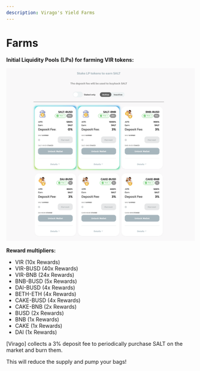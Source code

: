 ```yaml
---
description: Virago's Yield Farms
---
```


# Farms

**Initial Liquidity Pools \(LPs\) for farming VIR tokens:**

![VIR Farms](../.gitbook/assets/farms.png)

**Reward multipliers:**

- VIR (10x Rewards)
- VIR-BUSD (40x Rewards)
- VIR-BNB (24x Rewards)
- BNB-BUSD (5x Rewards)
- DAI-BUSD (4x Rewards)
- BETH-ETH (4x Rewards)
- CAKE-BUSD (4x Rewards)
- CAKE-BNB (2x Rewards)
- BUSD (2x Rewards)
- BNB (1x Rewards)
- CAKE (1x Rewards)
- DAI (1x Rewards)

[Virago] collects a 3% deposit fee to periodically purchase SALT on the market and burn them.

This will reduce the supply and pump your bags!
